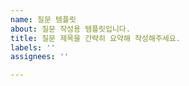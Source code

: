 ```yaml
---
name: 질문 템플릿
about: 질문 작성용 템플릿입니다.
title: 질문 제목을 간략히 요약해 작성해주세요.
labels: ''
assignees: ''

---
```


<!--
1. 이슈를 만들기 전 이미 동일한 질문이 이슈로 만들어져 있는지 확인해주세요.
2. 선물 증정을 위한 질문과 답변 수는 10/17 20:00를 기준으로 집계돼요.
-->
